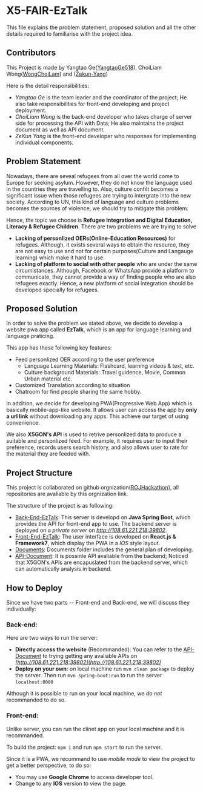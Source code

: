 # X5-FAIR-EzTalk
This file explains the problem statement, proposed solution and all the other details required to familiarise with the project idea.

## Contributors
This Project is made by Yangtao Ge([YangtaoGe518](https://github.com/YangtaoGe518)), ChoiLiam Wong([WongChoiLam](https://github.com/WongChoiLam)) and ([Zekun-Yang](https://github.com/Zekun-Yang))

Here is the detail responsibilities:
* *Yangtao Ge* is the team leader and the coordinator of the project; He also take responsibilities for front-end developing and project deployment.
* *ChoiLiam Wong* is the back-end developer who takes charge of server side for processing the API with Data; He also maintains the project document as well as API document.
* *ZeKun Yang* is the front-end developer who responses for implementing individual components.

## Problem Statement
Nowadays, there are seveal refugees from all over the world come to Europe for seeking asylum. However, they do not know the language used in the countries they are travelling to.
Also, culture confilt becomes a significant issue when those refugees are trying to intergrate into the new society. According to UN, this kind of language and culture problems becomes the sources
of violence, we should try to mitigate this problem.

Hence, the topic we choose is **Refugee Integration and Digital Education, Literacy & Refugee Children**.  There are two problems we are trying to solve
* **Lacking of personlized OERs(Online-Education Resources)** for refugees. Although, it exists several ways to obtain the resource, they are not easy to use and not for certain purposes(Culture and Langauge learning) which make it hard to use.
* **Lacking of platform to social with other people** who are under the same circumistances. Although, Facebook or WhatsApp provide a platform to communicate, they cannot provide a way of finding people who are also refugees exactly. Hence, a new platform of social integration should be developed specially for refugees.

## Proposed Solution
In order to solve the problem we stated above, we decide to develop a website pwa app called **EzTalk**, which is an app for language learning and language praticing.

This app has these following key features:
* Feed personlized OER according to the user preference
    * Language Learning Materials: Flashcard, learning videos & text, etc.
    * Culture background Materials: Travel guidence, Movie, Common Urban material etc.
* Customized Translation according to situation
* Chatroom for find people sharing the same hobby.

In addition, we decide for developing PWA(Progressive Web App) which is basically mobile-app-like website. It allows user can access the app by **only a url link** without downloading any apps.
This achieve our target of using convenience.

We also **X5GON's API** is used to retrive personlized data to produce a suitable and personlized feed. For example, it requires user to input their preference, records users search history, and also allows user to rate for the material they are feeded with.

## Project Structure
This project is collaborated on github orgnization([ROJHackathon](https://github.com/ROJHackathon)), all repositories are avaliable by this orgnization link.

The structure of the project is as following:
* [Back-End-EzTalk](https://github.com/ROJHackathon/Back-end-EzTalk):
     This server is developd on **Java Spring Boot**, which provides the API for front-end app to use. The backend server is deployed on a *private server* on *http://108.61.221.218:39802*. 
* [Front-End-EzTalk](https://github.com/ROJHackathon/Front-end-EzTalk):
    The user interface is developed on **React.js & Framework7**, which display the PWA in a *IOS* style layout.
* [Documents](https://github.com/ROJHackathon/Documents):
    Documents folder includes the general plan of developing.
* [API-Document](https://github.com/ROJHackathon/API-Documents):
    It is possinle API avaliable from the backend; Noticed that X5GON's APIs are encapuslated from the backend server, which can automatically analysis in backend.

## How to Deploy 
Since we have two parts -- Front-end and Back-end, we will discuss they individually:
### Back-end:
Here are two ways to run the server:
* **Directly access the website** (Recommanded): You can refer to the [API-Document](https://github.com/ROJHackathon/API-Documents) to trying getting any avaliable APIs on *[http://108.61.221.218:39802](http://108.61.221.218:39802)* 
* **Deploy on your own**: on local machine run `mvn clean package` to deploy the server. Then run `mvn spring-boot:run` to run the server `localhost:8080`

Although it is possible to run on your local machine, we *do not* recommanded to do so.

### Front-end:
Unlike server, you can run the clinet app on your local machine and it is recommanded. 

To build the project: `npm i` and run `npm start` to run the server. 

Since it is a PWA, we recommand to use *mobile mode* to view the project to get a better perspective, to do so:
* You may use **Google Chrome** to access developer tool.
* Change to any **IOS** version to view the page.

